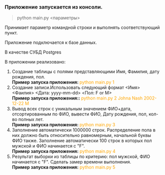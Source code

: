 

### Приложение запускается из консоли.
> python main.py <параметры>

Принимает параметр командной строки и выполнять соответствующий пункт.

Приложение подключается к базе данных.

В качестве СУБД Postgres


В приложении реализовано:
1. Создание таблицы с полями представляющими Имя, Фамилия, дату рождения, пол. <br><STRONG>Пример запуска приложения: </STRONG><font color="orange">python main.py 1</font>
2. Создание записи.Использовать следующий формат <Имя> <Фаилия> <Дата: yyyy-mm-dd> <Пол: F or M><br><STRONG>Пример запуска приложения::</STRONG> <font color="orange"> python main.py 2 Johnа Nash 2002-12-22 M </font>
3. Вывод всех строк с уникальным значением ФИО+дата, отсортированным по ФИО, вывести ФИО, Дату рождения, пол, кол-во полных лет.<br><STRONG>Пример запуска приложения: </STRONG><font color="orange">python main.py 3</font>
4. Заполнение автоматически 1000000 строк. Распределение пола в них должно быть относительно равномерным, начальной буквы ФИО также. Заполнение автоматически 100 строк в которых пол мужской и ФИО начинается с "F". <br><STRONG>Пример запуска приложения:</STRONG><font color="orange"> python main.py 4</font>
5. Результат выборки из таблицы по критерию: пол мужской, ФИО начинается с "F". Сделать замер времени выполнения.<br><STRONG>Пример запуска приложения:</STRONG><font color="orange"> python main.py 5</font>